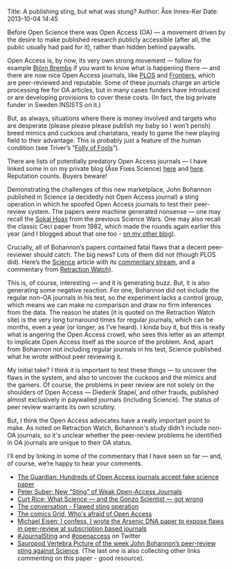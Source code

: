 Title: A publishing sting, but what was stung?
Author: Åse Innes-Ker
Date: 2013-10-04 14:45


Before Open Science there was Open Access (OA) — a movement driven by the
desire to make published research publicly accessible (after all, the public
usually had paid for it), rather than hidden behind paywalls.

Open Access is, by now, its very own strong movement — follow for example [Björn
Brembs](http://bjoern.brembs.net/) if you want to know what is happening there — and 
there are now nice Open Access journals, like [PLOS](http://www.plos.org/) and
[Frontiers](http://www.frontiersin.org/), which are
peer-reviewed and reputable. Some of these journals charge an article
processing fee for OA articles, but in many cases funders have introduced or
are developing provisions to cover these costs. (In fact, the big private
funder in Sweden INSISTS on it.)

But, as always, situations where there is money involved and targets who are
desperate (please please please publish my baby so I won’t perish) breed mimics
and cuckoos and charlatans, ready to game the new playing field to their
advantage.  This is probably just a feature of the human condition (see
Triver’s “[Folly of Fools](http://www.amazon.com/The-Folly-Fools-Deceit-Self-Deception/dp/B008PGKA56)”).

There are lists of potentially predatory Open Access journals — I have linked
some in on my private blog (Åse Fixes Science)
[here](http://asefixesscience.wordpress.com/2013/04/14/open-access-watch-out-list/)
and
[here](http://asefixesscience.wordpress.com/2013/05/12/more-on-predatory-open-access/).
Reputation counts.  Buyers beware!

Demonstrating the challenges of this new marketplace, John Bohannon published
in Science (a decidedly not Open Access journal) a sting operation in which he
spoofed Open Access journals to test their peer-review system. The papers were
machine generated nonsense — one may recall the [Sokal Hoax](http://en.wikipedia.org/wiki/Sokal_affair) from the previous
Science Wars.  One may also recall the classic Ceci paper from 1982, which made
the rounds again earlier this year (and I blogged about that one too - [on my
other blog](http://asehelene.wordpress.com/2013/05/31/music-social-proof-appeal-and-peer-review/)).

Crucially, all of Bohannon’s papers contained fatal flaws that a decent
peer-reviewer should catch. The big news? Lots of them did not (though PLOS
did). Here’s the [Science](http://www.sciencemag.org/content/342/6154/60) article with
its [commentary stream](http://comments.sciencemag.org/content/10.1126/science.342.6154.60),
and a commentary from [Retraction Watch](http://retractionwatch.wordpress.com/2013/10/03/science-reporter-spoofs-hundreds-of-journals-with-a-fake-paper/)).

This is, of course, interesting — and it is generating buzz.  But, it is also
generating some negative reaction. For one, Bohannon did not include the
regular non-OA journals in his test, so the experiment lacks a control group,
which means we can make no comparison and draw no firm inferences from the
data. The reason he states (it is quoted on the Retraction Watch site) is the
very long turnaround times for regular journals, which can be months, even a
year (or longer, as I’ve heard). I kinda buy it, but this is really what is
angering the Open Access crowd, who sees this letter as an attempt to
implicate Open Access itself as the source of the problem. And, apart from
Bohannon not including regular journals in his test, Science published what he
wrote without peer reviewing it.

My initial take? I think it is important to test these things — to uncover the
flaws in the system, and also to uncover the cuckoos and the mimics and the
gamers. Of course, the problems in peer review are not solely on the shoulders
of Open Access — Diederik Stapel, and other frauds, published almost
exclusively in paywalled journals (including Science).  The status of peer
review warrants its own scrutiny.

But, I think the Open Access advocates have a really important point to
make.  As noted on Retraction Watch, Bohannon's study didn't include
non-OA journals, so it's unclear whether the peer-review problems he
identified in OA journals are unique to their OA status.

I’ll end by linking in some of the commentary that I have seen so far — and, of
course, we’re happy to hear your comments.

* [The Guardian: Hundreds of Open Access journals accept fake science paper](http://www.theguardian.com/higher-education-network/2013/oct/04/open-access-journals-fake-paper)
* [Peter Suber: New “Sting” of Weak Open-Access Journals](https://plus.google.com/109377556796183035206/posts/CRHeCAtQqGq)
* [Curt Rice; What Science — and the Gonzo Scientist — got wrong](http://curt-rice.com/2013/10/04/what-science-and-the-gonzo-scientist-got-wrong-open-access-will-make-research-better/)
* [The conversation - Flawed sting operation](http://theconversation.com/flawed-sting-operation-singles-out-open-access-journals-18846)
* [The comics Grid, Who's afraid of Open Access](http://blog.comicsgrid.com/2013/10/whos-afraid-open-access/)
* [Michael Eisen: I confess, I wrote the Arsenic DNA paper to expose flaws in peer-review at subscription based journals](http://www.michaeleisen.org/blog/?p=1439)
* [#JournalSting](https://twitter.com/search?had_popular=true&q=JournalSting) and [#openaccess](https://twitter.com/search?q=%23openaccess&src=hash) on Twitter
* [Sauropod Vertebra Picture of the week John Bohannon’s peer-review sting against Science](http://svpow.com/2013/10/03/john-bohannons-peer-review-sting-against-science/). (The last one is also collecting other links commenting on this paper - good resource).
